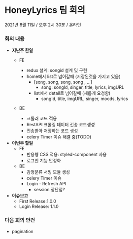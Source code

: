 # HoneyLyrics 팀 회의
2021년 8월 11일 / 오후 2시 30분 / 온라인

### **회의 내용**
- **지난주 한일**
  - FE
    - redux 설계: songid 설계 및 구현
    - home에서 list로 넘어갈때 (저장된것을 가지고 있음)
        - [song, song, song, song , ...]
            - song: songId, singer, title, lyrics, imgURL
        - list에서 detail로 넘어갈때 (새롭게 요청함)
            - songId, title, imgURL, singer, moods, lyrics

  - BE
    - 크롤러 코드 적용
    - RestAPI 크롤링 데이터 전송 코드생성
    - 전송받아 저장하는 코드 생성
    - celery Timer 이슈 해결 중(TODO)
- **이번주 할일**
  - FE
    - 반응형 CSS 적용: styled-component 사용
    - 로그인 기능 안정화
  - BE
    - 감정분류 서빙 모듈 생성
    - celery Timer 이슈
    - Login - Refresh API
        - session 장단점?
- **이슈보고**
  - First Release:1.0.0
  - Login Release: 1.1.0

### **다음 회의 안건**
  - pagination
